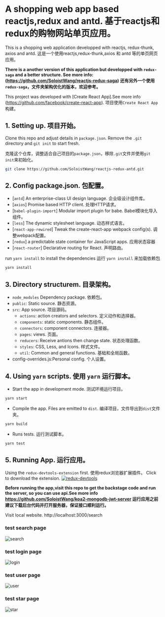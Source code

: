 # A shopping web app based reactjs,redux and antd. 基于reactjs和redux的购物网站单页应用。
 This is a shopping web application developped with reactjs, redux-thunk, axios and antd. 这是一个使用reactjs,redux-thunk,axios 和 antd 等的单页网页应用。

**There is a another version of this application but developped with `redux-saga` and a better structure. See more info:(https://github.com/SoloistWang/reactjs-redux-saga)**
**还有另外一个使用`redux-saga`，文件夹架构优化的版本，欢迎参考。**

This project was developed with [Create React App].See more info (https://github.com/facebook/create-react-app).
项目使用`Create React App`构建。

## 1. Setting up. 项目开始。

Clone this repo and adjust details in `package.json`. Remove the `.git` directory and `git init` to start fresh.

克隆这个仓库，调整适合自己项目的`package.json`，移除`.git`文件并使用`git init`来初始化。

```bash
git clone https://github.com/SoloistWang/reactjs-redux-antd.git
```

## 2. Config package.json. 包配置。

- [`antd`] An enterprise-class UI design language. 企业级设计组件库。
- [`axios`] Promise based HTTP client. 处理HTTP请求。
- [`babel-plugin-import`] Modular import plugin for babe. Babel模块化导入组件。
- [`less`] The dynamic stylesheet language. 动态样式语言。
- [`react-app-rewired`] Tweak the create-react-app webpack config(s). 调整webpack配置。
- [`redux`]  a predictable state container for JavaScript apps. 应用状态容器
- [`react-router`] Declarative routing for React. 声明路由。

run `yarn install` to install the dependencies
运行 `yarn install` 来加载依赖包

```bash
yarn install
```

## 3. Directory structurem. 目录架构。
- `node_modules` Dependency package. 依赖包。
- `public`: Static source. 静态资源。
- `src`: App source. 项目源码。
  - `actions`: action creators and selectors. 定义动作和选择器。
  - `components`: static components. 静态组件。
  - `connectors`: component connectors. 连接器。
  - `pages`: views. 页面。
  - `reducers`: Receive antions then change state. 状态处理函数。
  - `styles`: CSS, Less, and Icons. 样式文件。
  - `util`: Common and general functions. 基础和全局函数。
- config-overrides.js:Personal config. 个人设置。

## 4. Using `yarn` scripts. 使用 `yarn` 运行脚本。

- Start the app in development mode. 测试环境运行项目。
```bash
yarn start
```

- Compile the app. Files are emitted to `dist`. 编译项目，文件导出到`dist`文件夹。
```bash
yarn build 
```

- Runs tests. 运行测试脚本。
```bash
yarn test 
```

## 5. Running App. 运行应用。

Using the `redux-devtools-extension` first. 使用redux浏览器扩展插件。
Click to download the extension.
<a href="https://chrome.google.com/webstore/detail/redux-devtools/lmhkpmbekcpmknklioeibfkpmmfibljd">![redux-devtools](images/redux-dev.png)</a>

**Before running the app,visit this repo to get the backstage code and run the server, so you can use api.See more info https://github.com/SoloistWang/koa2-mongodb-jwt-server 运行应用之前建议下载后台代码并打开服务器，保证接口顺利运行。**

 Visit local website.
 http://localhost:3000/search

 ### test search page
![search](images/search.png)

 ### test login page
![login](images/login.png)

 ### test user page
![user](images/user.png)

 ### test star page
![star](images/star.png)


